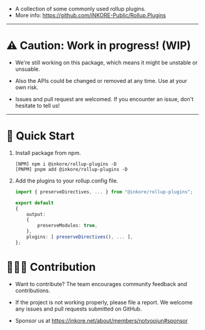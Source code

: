 -   A collection of some commonly used rollup plugins.
-   More info: https://github.com/iNKORE-Public/Rollup.Plugins

---

# ⚠️ Caution: Work in progress! (WIP)

-   We're still working on this package, which means it might be unstable or unsuable.

-   Also the APIs could be changed or removed at any time. Use at your own risk.

-   Issues and pull request are welcomed. If you encounter an issue, don't hesitate to tell us!

---

# 🤔 Quick Start

1. Install package from npm.

    ```
    [NPM] npm i @inkore/rollup-plugins -D
    [PNPM] pnpm add @inkore/rollup-plugins -D
    ```

2. Add the plugins to your rollup.config file.

    ```typescript
    import { preserveDirectives, ... } from "@inkore/rollup-plugins";

    export default
    {
        output:
        {
            preserveModules: true,
        },
        plugins: [ preserveDirectives(), ... ],
    };
    ```

# 🙋🏻‍♂️ Contribution

-   Want to contribute? The team encourages community feedback and contributions.

-   If the project is not working properly, please file a report. We welcome any issues and pull requests submitted on GitHub.

-   Sponsor us at https://inkore.net/about/members/notyoojun#sponsor
